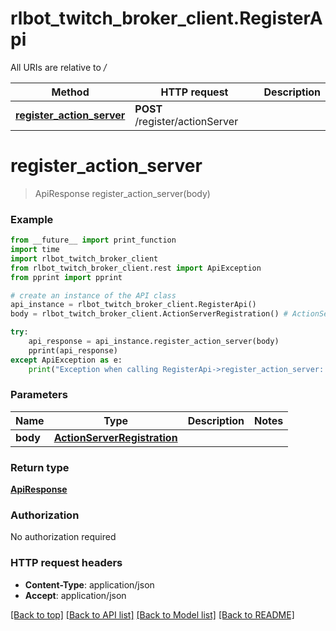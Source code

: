 # rlbot_twitch_broker_client.RegisterApi

All URIs are relative to */*

Method | HTTP request | Description
------------- | ------------- | -------------
[**register_action_server**](RegisterApi.md#register_action_server) | **POST** /register/actionServer | 

# **register_action_server**
> ApiResponse register_action_server(body)



### Example
```python
from __future__ import print_function
import time
import rlbot_twitch_broker_client
from rlbot_twitch_broker_client.rest import ApiException
from pprint import pprint

# create an instance of the API class
api_instance = rlbot_twitch_broker_client.RegisterApi()
body = rlbot_twitch_broker_client.ActionServerRegistration() # ActionServerRegistration | 

try:
    api_response = api_instance.register_action_server(body)
    pprint(api_response)
except ApiException as e:
    print("Exception when calling RegisterApi->register_action_server: %s\n" % e)
```

### Parameters

Name | Type | Description  | Notes
------------- | ------------- | ------------- | -------------
 **body** | [**ActionServerRegistration**](ActionServerRegistration.md)|  | 

### Return type

[**ApiResponse**](ApiResponse.md)

### Authorization

No authorization required

### HTTP request headers

 - **Content-Type**: application/json
 - **Accept**: application/json

[[Back to top]](#) [[Back to API list]](../README.md#documentation-for-api-endpoints) [[Back to Model list]](../README.md#documentation-for-models) [[Back to README]](../README.md)

